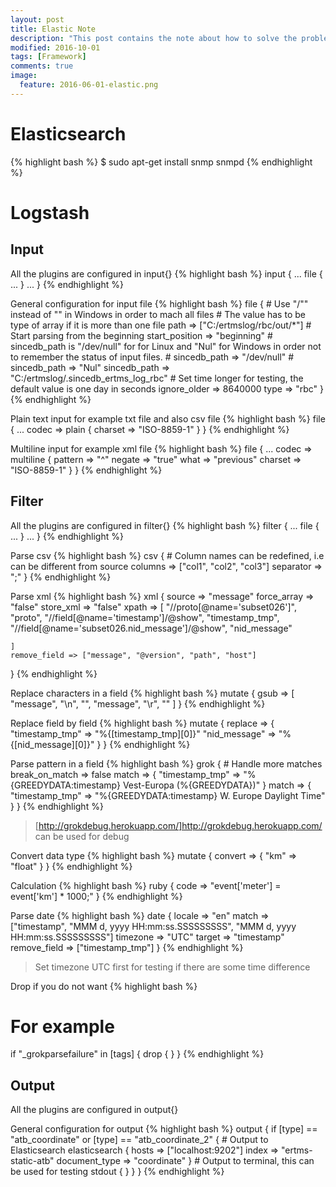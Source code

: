 ```yaml
---
layout: post
title: Elastic Note
description: "This post contains the note about how to solve the problem happened when using Elastic."
modified: 2016-10-01
tags: [Framework]
comments: true
image:
  feature: 2016-06-01-elastic.png
---
```


# Elasticsearch

{% highlight bash %}
$ sudo apt-get install snmp snmpd
{% endhighlight %}



# Logstash

## Input

All the plugins are configured in input{}
{% highlight bash %}
input {
    ...
    file {
        ...
    }
    ...
}
{% endhighlight %}

General configuration for input file
{% highlight bash %}
file {
    # Use "/"" instead of "\" in Windows in order to mach all files
    # The value has to be type of array if it is more than one file
    path => ["C:/ertmslog/rbc/out/*"]
    # Start parsing from the beginning
    start_position => "beginning"
    # sincedb_path is "/dev/null" for for Linux and "Nul" for Windows in order not to remember the status of input files.
    # sincedb_path => "/dev/null"
    # sincedb_path => "Nul"
    sincedb_path => "C:/ertmslog/.sincedb_ertms_log_rbc"
    # Set time longer for testing, the default value is one day in seconds
    ignore_older => 8640000
    type => "rbc"
}
{% endhighlight %}

Plain text input for example txt file and also csv file
{% highlight bash %}
file {
    ...
    codec => plain {
        charset => "ISO-8859-1"
    }
}
{% endhighlight %}

Multiline input for example xml file
{% highlight bash %}
file {
    ...
    codec => multiline {
        pattern => "^<packet>"
        negate => "true"
        what => "previous"
        charset => "ISO-8859-1"
    }
}
{% endhighlight %}


## Filter

All the plugins are configured in filter{}
{% highlight bash %}
filter {
    ...
    file {
        ...
    }
    ...
}
{% endhighlight %}

Parse csv
{% highlight bash %}
csv {
    # Column names can be redefined, i.e can be different from source
    columns => ["col1", "col2", "col3"]
    separator => ";"
}
{% endhighlight %}

Parse xml
{% highlight bash %}
xml {
    source => "message"
    force_array => "false"
    store_xml => "false"
    xpath => [
        "//proto[@name='subset026']", "proto",
        "//field[@name='timestamp']/@show", "timestamp_tmp",
        "//field[@name='subset026.nid_message']/@show", "nid_message"

    ]
    remove_field => ["message", "@version", "path", "host"]
}
{% endhighlight %}

Replace characters in a field
{% highlight bash %}
mutate {
    gsub => [
        "message", "\n", "",
        "message", "\r", ""
   ]
}
{% endhighlight %}

Replace field by field
{% highlight bash %}
mutate {
    replace => {
        "timestamp_tmp" => "%{[timestamp_tmp][0]}"
        "nid_message" => "%{[nid_message][0]}"
     }
}
{% endhighlight %}

Parse pattern in a field
{% highlight bash %}
grok {
    # Handle more matches
    break_on_match => false
    match => {
        "timestamp_tmp" => "%{GREEDYDATA:timestamp} Vest-Europa (%{GREEDYDATA})"
    }
    match => {
        "timestamp_tmp" => "%{GREEDYDATA:timestamp} W. Europe Daylight Time"
    }
}
{% endhighlight %}
> [http://grokdebug.herokuapp.com/]http://grokdebug.herokuapp.com/ can be used for debug

Convert data type
{% highlight bash %}
mutate {
    convert => {
        "km" => "float"
    }
}
{% endhighlight %}

Calculation
{% highlight bash %}
ruby {
    code => "event['meter'] = event['km'] * 1000;"
}
{% endhighlight %}

Parse date
{% highlight bash %}
date {
    locale => "en"
    match => ["timestamp", "MMM d, yyyy HH:mm:ss.SSSSSSSSS", "MMM  d, yyyy HH:mm:ss.SSSSSSSSS"]
    timezone => "UTC"
    target => "timestamp"
    remove_field => ["timestamp_tmp"]
}
{% endhighlight %}
> Set timezone UTC first for testing if there are some time difference

Drop if you do not want
{% highlight bash %}
# For example
if "_grokparsefailure" in [tags] {
    drop { }
}
{% endhighlight %}

## Output

All the plugins are configured in output{}

General configuration for output
{% highlight bash %}
output {
    if [type] == "atb_coordinate" or [type] == "atb_coordinate_2" {
        # Output to Elasticsearch
        elasticsearch {
            hosts => ["localhost:9202"]
            index => "ertms-static-atb"
            document_type => "coordinate"
        }
        # Output to terminal, this can be used for testing
        stdout { }
    }
}
{% endhighlight %}